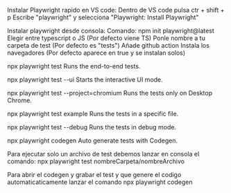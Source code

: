 Instalar Playwright rapido en VS code:
    Dentro de VS code pulsa ctr + shift + p
    Escribe "playwright" y selecciona "Playwright: Install Playwright"

Instalar playwright desde consola:
    Comando: npm init playwright@latest
    Elegir entre typescript o JS (Por defecto viene TS)
    Ponle nombre a tu carpeta de test (Por defecto es "tests")
    Añade github action
    Instala los navegadores (Por defecto aparece en true y se instalan solos)

npx playwright test
    Runs the end-to-end tests.

npx playwright test --ui
    Starts the interactive UI mode.

npx playwright test --project=chromium
    Runs the tests only on Desktop Chrome.

npx playwright test example
    Runs the tests in a specific file.

npx playwright test --debug
    Runs the tests in debug mode.

npx playwright codegen
    Auto generate tests with Codegen.

Para ejecutar solo un archivo de test debemos lanzar en consola el comando: npx playwright test nombreCarpeta/nombreArchivo

Para abrir el codegen y grabar el test y que genere el codigo automaticaticamente lanzar el comando npx playwright codegen